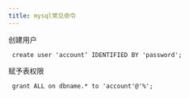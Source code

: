 ```yaml
---
title: mysql常见命令
---
```


创建用户
```
 create user 'account‘ IDENTIFIED BY 'password';
```
赋予表权限
```
 grant ALL on dbname.* to 'account'@'%';
```